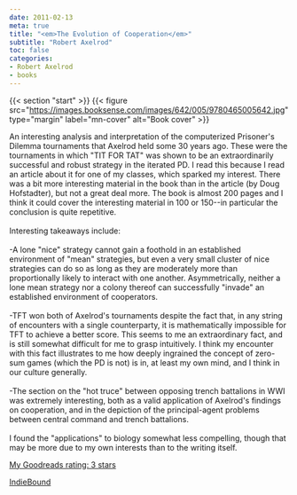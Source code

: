 ```yaml
---
date: 2011-02-13
meta: true
title: "<em>The Evolution of Cooperation</em>"
subtitle: "Robert Axelrod"
toc: false
categories:
- Robert Axelrod
- books
---
```


{{< section "start" >}}
{{< figure src="https://images.booksense.com/images/642/005/9780465005642.jpg" type="margin" label="mn-cover" alt="Book cover" >}}

An interesting analysis and interpretation of the computerized Prisoner's Dilemma tournaments that Axelrod held some 30 years ago. These were the tournaments in which "TIT FOR TAT" was shown to be an extraordinarily successful and robust strategy in the iterated PD. I read this because I read an article about it for one of my classes, which sparked my interest. There was a bit more interesting material in the book than in the article (by Doug Hofstadter), but not a great deal more. The book is almost 200 pages and I think it could cover the interesting material in 100 or 150--in particular the conclusion is quite repetitive.<br /><br />Interesting takeaways include:<br /><br />-A lone "nice" strategy cannot gain a foothold in an established environment of "mean" strategies, but even a very small cluster of nice strategies can do so as long as they are moderately more than proportionally likely to interact with one another. Asymmetrically, neither a lone mean strategy nor a colony thereof can successfully "invade" an established environment of cooperators.<br /><br />-TFT won both of Axelrod's tournaments despite the fact that, in any string of encounters with a single counterparty, it is mathematically impossible for TFT to achieve a better score. This seems to me an extraordinary fact, and is still somewhat difficult for me to grasp intuitively. I think my encounter with this fact illustrates to me how deeply ingrained the concept of zero-sum games (which the PD is not) is in, at least my own mind, and I think in our culture generally.<br /><br />-The section on the "hot truce" between opposing trench battalions in WWI was extremely interesting, both as a valid application of Axelrod's findings on cooperation, and in the depiction of the principal-agent problems between central command and trench battalions.<br /><br />I found the "applications" to biology somewhat less compelling, though that may be more due to my own interests than to the writing itself. 

[My Goodreads rating: 3 stars](https://www.goodreads.com/review/show/147697088)  

[IndieBound](https://www.indiebound.org/book/9780465005642)
